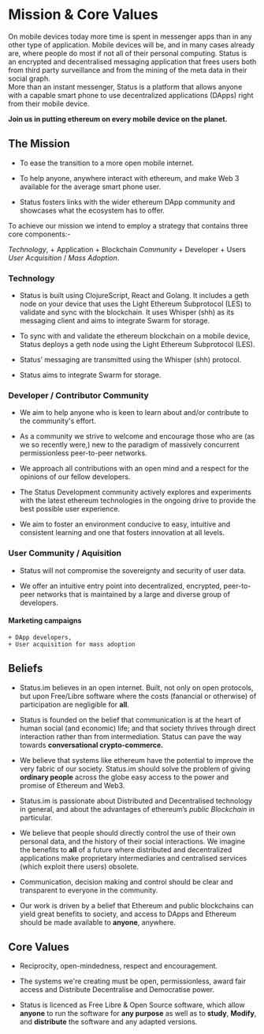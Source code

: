 # Mission & Core Values

On mobile devices today more time is spent in messenger apps than in any other type of application.  Mobile devices will be, and in many cases already are, where people do most if not all of their personal computing.  Status is an encrypted and decentralised messaging application that frees users both from third party surveillance and from the mining of the meta data in their social graph.  
More than an instant messenger, Status is a platform that allows anyone with a capable smart phone to use decentralized applications (DApps) right from their mobile device.  

**Join us in putting ethereum on every mobile device on the planet.**


## The Mission

- To ease the transition to a more open mobile internet.

- To help anyone, anywhere interact with ethereum, and make Web 3 available for the average smart phone user.

- Status fosters links with the wider ethereum DApp community and showcases what the ecosystem has to offer.

To achieve our mission we intend to employ a strategy that contains three core components:- 

*Technology*,
    + Application
    + Blockchain
*Community* 
    + Developer
    + Users 
*User Acquisition* / *Mass Adoption*.

### Technology

- Status is built using ClojureScript, React and Golang. It includes a geth node on your device that uses the Light Ethereum Subprotocol (LES) to validate and sync with the blockchain. It uses Whisper (shh) as its messaging client and aims to integrate Swarm for storage.

- To sync with and validate the ethereum blockchain on a mobile device, Status deploys a geth node using the Light Ethereum Subprotocol (LES).

- Status’ messaging are transmitted using the Whisper (shh) protocol.

- Status aims to integrate Swarm for storage.
  

### Developer / Contributor Community

- We aim to help anyone who is keen to learn about and/or contribute to the community's effort.

- As a community we strive to welcome and encourage those who are (as we so recently were,) new to the paradigm of massively concurrent permissionless peer-to-peer networks.


- We approach all contributions with an open mind and a respect for the opinions of our fellow developers.

- The Status Development community actively explores and experiments with the latest ethereum technologies in the ongoing drive to provide the best possible user experience.

- We aim to foster an environment conducive to easy, intuitive and consistent learning and one that fosters innovation at all levels.

### User Community / Aquisition

- Status will not compromise the sovereignty and security of user data.

- We offer an intuitive entry point into decentralized, encrypted, peer-to-peer networks that is maintained by a large and diverse group of developers.

#### Marketing campaigns 
    + DApp developers, 
    + User acquisition for mass adoption



## Beliefs 

- Status.im believes in an open internet. Built, not only on open protocols, but upon Free/Libre software where the costs (fanancial or otherwise) of participation are negligible for **all**. 

- Status is founded on the belief that communication is at the heart of human social (and economic) life; and that society thrives through direct interaction rather than from intermediation.  Status can pave the way towards **conversational crypto-commerce.** 

- We believe that systems like ethereum have the potential to improve the very fabric of our society.  Status.im should solve the problem of giving **ordinary people** across the globe easy access to the power and promise of Ethereum and Web3.  

- Status.im is passionate about Distributed and Decentralised technology in general, and about the advantages of ethereum’s *public Blockchain* in particular.  

- We believe that people should directly control the use of their own personal data, and the history of their social interactions.  We imagine the benefits to **all** of a future where distributed and decentralized applications make proprietary intermediaries and centralised services (which exploit there users) obsolete.  

- Communication, decision making and control should be clear and transparent to everyone in the community.

- Our work is driven by a belief that Ethereum and public blockchains can yield great benefits to society, and access to DApps and Ethereum should be made available to **anyone**, anywhere.

## Core Values

- Reciprocity, open-mindedness, respect and encouragement.

- The systems we're creating must be open, permissionless, award fair access and Distribute Decentralise and Democratise power.

- Status is licenced as Free Libre & Open Source software, which allow **anyone** to run the software for **any purpose** as well as to **study**, **Modify**, and **distribute** the software and any adapted versions.
